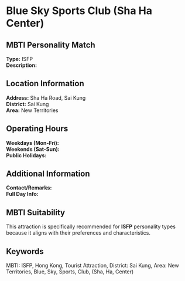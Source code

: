 # Blue Sky Sports Club (Sha Ha Center)

## MBTI Personality Match
**Type:** ISFP  
**Description:** 

## Location Information
**Address:** Sha Ha Road, Sai Kung  
**District:** Sai Kung  
**Area:** New Territories

## Operating Hours
**Weekdays (Mon-Fri):**   
**Weekends (Sat-Sun):**   
**Public Holidays:** 

## Additional Information
**Contact/Remarks:**   
**Full Day Info:** 

## MBTI Suitability
This attraction is specifically recommended for **ISFP** personality types because it aligns with their preferences and characteristics.

## Keywords
MBTI: ISFP, Hong Kong, Tourist Attraction, District: Sai Kung, Area: New Territories, Blue, Sky, Sports, Club, (Sha, Ha, Center)
